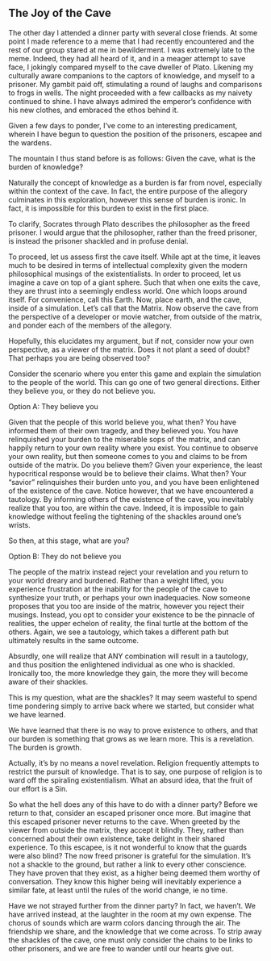 ## The Joy of the Cave

The other day I attended a dinner party with several close friends. At some point I made reference to a meme that I had recently encountered and the rest of our group stared at me in bewilderment. I was extremely late to the meme. Indeed, they had all heard of it, and in a meager attempt to save face, I jokingly compared myself to the cave dweller of Plato. Likening my culturally aware companions to the captors of knowledge, and myself to a prisoner. My gambit paid off, stimulating a round of laughs and comparisons to frogs in wells. The night proceeded with a few callbacks as my naivety continued to shine. I have always admired the emperor’s confidence with his new clothes, and embraced the ethos behind it.

Given a few days to ponder, I’ve come to an interesting predicament, wherein I have begun to question the position of the prisoners, escapee and the wardens.

The mountain I thus stand before is as follows: Given the cave, what is the burden of knowledge? 

Naturally the concept of knowledge as a burden is far from novel, especially within the context of the cave. In fact, the entire purpose of the allegory culminates in this exploration, however this sense of burden is ironic. In fact, it is impossible for this burden to exist in the first place. 

To clarify, Socrates through Plato describes the philosopher as the freed prisoner. I would argue that the philosopher, rather than the freed prisoner, is instead the prisoner shackled and in profuse denial. 

To proceed, let us assess first the cave itself. While apt at the time, it leaves much to be desired in terms of intellectual complexity given the modern philosophical musings of the existentialists. In order to proceed, let us imagine a cave on top of a giant sphere. Such that when one exits the cave, they are thrust into a seemingly endless world. One which loops around itself. For convenience, call this Earth. Now, place earth, and the cave, inside of a simulation. Let’s call that the Matrix. Now observe the cave from the perspective of a developer or movie watcher, from outside of the matrix, and ponder each of the members of the allegory.

Hopefully, this elucidates my argument, but if not, consider now your own perspective, as a viewer of the matrix. Does it not plant a seed of doubt? That perhaps you are being observed too? 

Consider the scenario where you enter this game and explain the simulation to the people of the world. This can go one of two general directions. Either they believe you, or  they do not believe you.

Option A: They believe you

Given that the people of this world believe you, what then? You have informed them of their own tragedy, and they believed you. You have relinquished your burden to the miserable sops of the matrix, and can happily return to your own reality where you exist. You continue to observe your own reality, but then someone comes to you and claims to be from outside of the matrix. Do you believe them? Given your experience, the least hypocritical response would be to believe their claims. What then? Your “savior” relinquishes their burden unto you, and you have been enlightened of the existence of the cave. Notice however, that we have encountered a tautology. By informing others of the existence of the cave, you inevitably realize that you too, are within the cave. Indeed, it is impossible to gain knowledge without feeling the tightening of the shackles around one’s wrists.

So then, at this stage, what are you?

Option B: They do not believe you

The people of the matrix instead reject your revelation and you return to your world dreary and burdened. Rather than a weight lifted, you experience frustration at the inability for the people of the cave to synthesize your truth, or perhaps your own inadequacies. Now someone proposes that you too are inside of the matrix, however you reject their musings. Instead, you opt to consider your existence to be the pinnacle of realities, the upper echelon of reality, the final turtle at the bottom of the others. Again, we see a tautology, which takes a different path but ultimately results in the same outcome. 

Absurdly, one will realize that ANY combination will result in a tautology, and thus position the enlightened individual as one who is shackled. Ironically too, the more knowledge they gain, the more they will become aware of their shackles. 

This is my question, what are the shackles? It may seem wasteful to spend time pondering simply to arrive back where we started, but consider what we have learned.

We have learned that there is no way to prove existence to others, and that our burden is something that grows as we learn more. This is a revelation. The burden is growth. 

Actually, it’s by no means a novel revelation. Religion frequently attempts to restrict the pursuit of knowledge. That is to say, one purpose of religion is to ward off the spiraling existentialism. What an absurd idea, that the fruit of our effort is a Sin.

So what the hell does any of this have to do with a dinner party? Before we return to that, consider an escaped prisoner once more. But imagine that this escaped prisoner never returns to the cave. When greeted by the viewer from outside the matrix, they accept it blindly. They, rather than concerned about their own existence, take delight in their shared experience. To this escapee, is it not wonderful to know that the guards were also blind? The now freed prisoner is grateful for the simulation. It’s not a shackle to the ground, but rather a link to every other conscience. They have proven that they exist, as a higher being deemed them worthy of conversation. They know this higher being will inevitably experience a similar fate, at least until the rules of the world change, ie no time.

Have we not strayed further from the dinner party? In fact, we haven’t. We have arrived instead, at the laughter in the room at my own expense. The chorus of sounds which are warm colors dancing through the air. The friendship we share, and the knowledge that we come across. To strip away the shackles of the cave, one must only consider the chains to be links to other prisoners, and we are free to wander until our hearts give out.
